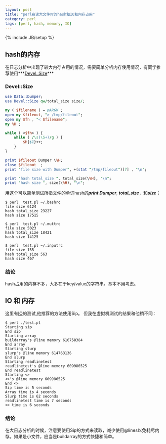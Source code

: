 ```yaml
---
layout: post
title: "perl在读大文件时的hash和IO和内存占用"
category: perl
tags: [perl, hash, memory, IO]
---
```

{% include JB/setup %}

## hash的内存

在日志分析中出现了较大内存占用的情况，需要简单分析内存使用情况，有同学推荐使用***[Devel::Size](http://www.perlmonks.org/?node_id=51226)***

### Devel::Size

```perl
use Data::Dumper;
use Devel::Size qw/total_size size/;

my ( $filename ) = @ARGV ;
open my $fileout, "> /tmp/fileout";
open my $fh , "< $filename";
my %H ;

while ( <$fh> ) {
    while ( /\s(\S+)/g ) {
        $H{$1}++;
    }
}

print $fileout Dumper \%H;
close $fileout  ;
print "file size with Dumper", +(stat "/tmp/fileout")[7] , "\n";

print "hash total_size ", total_size(\%H), "\n";
print "hash size ", size(\%H), "\n";
```

用这个可以简单测试所指文件的单词hash的***print Dumper***, ***total_size***，和***size***；  

```
$ perl  test.pl ~/.bashrc
file size 6124
hash total_size 23227
hash size 17515

$ perl  test.pl ~/.muttrc
file size 5023
hash total_size 18421
hash size 14125

$ perl  test.pl ~/.inputrc 
file size 155
hash total_size 563
hash size 467
```

### 结论

hash占用的内存不多，大多在于key/value的字符串。基本不用考虑。

## IO 和 内存

这里有[IO](http://www.troubleshooters.com/codecorn/littperl/perlfile.htm)的测试,他推荐的方法使用Sip。
但我在虚拟机测试的结果和他稍不同：


```
$ perl ./test.pl 
Starting sip
End sip
Starting array
buildarray's @line memory 616758384
End array
Starting slurp
slurp's @line memory 614763136
End slurp
Starting readlinetest
readlinetest's @line memory 609986525
End readlinetest
Starting <>
<>'s @line memory 609986525
End <>
Sip time is 5 seconds
Array time is 4 seconds
Slurp time is 62 seconds
readlinetest time is 7 seconds
<> time is 6 seconds
```

### 结论

在大日志分析的时候，注意要使用Sip的方式来读取，减少使用@lines以免耗尽内存。如果是小文件，应当是buildarray的方式快捷和简单。
